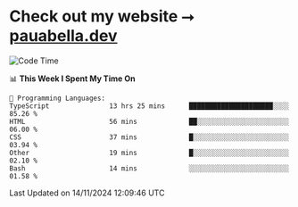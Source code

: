 # Check out my website ⭢ [pauabella.dev](https://pauabella.dev)

<!--START_SECTION:waka-->
![Code Time](http://img.shields.io/badge/Code%20Time-3%2C880%20hrs%2025%20mins-blue)

📊 **This Week I Spent My Time On** 

```text
💬 Programming Languages: 
TypeScript               13 hrs 25 mins      █████████████████████░░░░   85.26 % 
HTML                     56 mins             ██░░░░░░░░░░░░░░░░░░░░░░░   06.00 % 
CSS                      37 mins             █░░░░░░░░░░░░░░░░░░░░░░░░   03.94 % 
Other                    19 mins             █░░░░░░░░░░░░░░░░░░░░░░░░   02.10 % 
Bash                     14 mins             ░░░░░░░░░░░░░░░░░░░░░░░░░   01.58 % 
```


 Last Updated on 14/11/2024 12:09:46 UTC
<!--END_SECTION:waka-->
